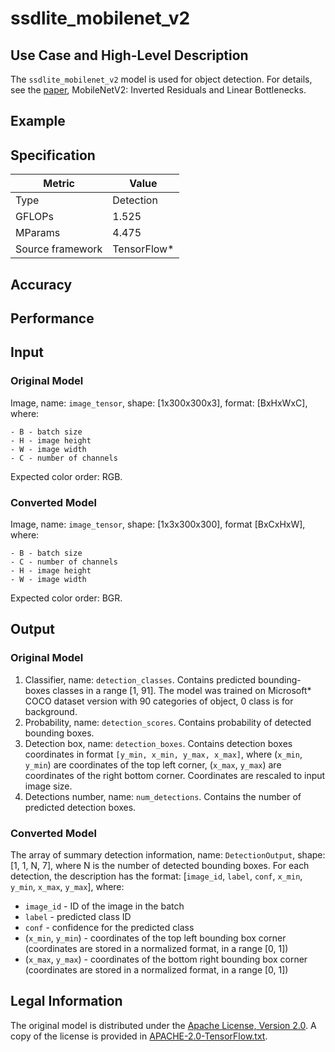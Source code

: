 # ssdlite_mobilenet_v2

## Use Case and High-Level Description

The `ssdlite_mobilenet_v2` model is used for object detection. For details, see the [paper](https://arxiv.org/abs/1801.04381), MobileNetV2: Inverted Residuals and Linear Bottlenecks.

## Example

## Specification

| Metric            | Value         |
|-------------------|---------------|
| Type              | Detection     |
| GFLOPs            | 1.525         |
| MParams           | 4.475         |
| Source framework  | TensorFlow\*  |

## Accuracy

## Performance

## Input

### Original Model

Image, name: `image_tensor`, shape: [1x300x300x3], format: [BxHxWxC],
   where:

    - B - batch size
    - H - image height
    - W - image width
    - C - number of channels

   Expected color order: RGB.

### Converted Model

Image, name: `image_tensor`, shape: [1x3x300x300], format [BxCxHxW],
   where:

    - B - batch size
    - C - number of channels
    - H - image height
    - W - image width

   Expected color order: BGR.

## Output

### Original Model

1. Classifier, name: `detection_classes`. Contains predicted bounding-boxes classes in a range [1, 91]. The model was trained on Microsoft\* COCO dataset version with 90 categories of object, 0 class is for background.
2. Probability, name: `detection_scores`. Contains probability of detected bounding boxes.
3. Detection box, name: `detection_boxes`. Contains detection boxes coordinates in format `[y_min, x_min, y_max, x_max]`, where (`x_min`, `y_min`)  are coordinates of the top left corner, (`x_max`, `y_max`) are coordinates of the right bottom corner. Coordinates are rescaled to input image size.
4. Detections number, name: `num_detections`. Contains the number of predicted detection boxes.

### Converted Model

The array of summary detection information, name: `DetectionOutput`, shape: [1, 1, N, 7], where N is the number of detected
bounding boxes. For each detection, the description has the format:
[`image_id`, `label`, `conf`, `x_min`, `y_min`, `x_max`, `y_max`],
    where:

   - `image_id` - ID of the image in the batch
   - `label` - predicted class ID
   - `conf` - confidence for the predicted class
   - (`x_min`, `y_min`) - coordinates of the top left bounding box corner (coordinates are stored in a normalized format, in a range [0, 1])
   - (`x_max`, `y_max`) - coordinates of the bottom right bounding box corner  (coordinates are stored in a normalized format, in a range [0, 1])

## Legal Information

The original model is distributed under the
[Apache License, Version 2.0](https://raw.githubusercontent.com/tensorflow/models/master/LICENSE).
A copy of the license is provided in [APACHE-2.0-TensorFlow.txt](../licenses/APACHE-2.0-TensorFlow.txt).
